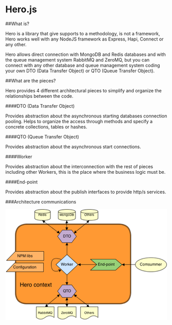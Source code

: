 Hero.js
=======

##What is?

Hero is a library that give supports to a methodology, is not a framework, Hero works well with any NodeJS framework as Express, Hapi, Connect or any other.

Hero allows direct connection with MongoDB and Redis databases and with the queue management system RabbitMQ and ZeroMQ, but you can connect with any other database and queue management system coding your own DTO (Data Transfer Object) or QTO (Queue Transfer Object).


##What are the pieces?

Hero provides 4 different architectural pieces to simplify and organize the relationships between the code.

####DTO (Data Transfer Object)

Provides abstraction about the asynchronous starting databases connection pooling. Helps to organize the access through methods and specify a concrete collections, tables or hashes.


####QTO (Queue Transfer Object)

Provides abstraction about the asynchronous start connections.


####Worker

Provides abstraction about the interconnection with the rest of pieces including other Workers, this is the place where the business logic must be.


####End-point

Provides abstraction about the publish interfaces to provide http/s services.


###Architecture communications

<img src='./doc/img/hero-architecture-v0.1.png'>

